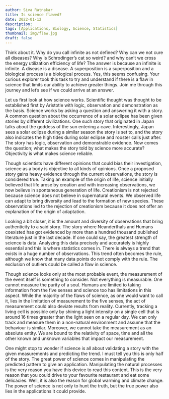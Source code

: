 ```yaml
---
author: Siva Ratnakar
title: Is science flawed?
date: 2022-01-12
description: 
tags: [Applications, Biology, Science, Statistics]
thumbnail: img/flaw.jpg
draft: false
---
```


Think about it. Why do you call infinite as not defined? Why can we not cure all diseases? Why is Schrodinger’s cat so weird? and why can’t we cross the energy utilization efficiency of life? The answer is because an infinite is infinite. A disease is a disease. A superposition is a superposition and a biological process is a biological process. Yes, this seems confusing. Your curious explorer took this task to try and understand if there is a flaw in science that limits our ability to achieve greater things. Join me through this journey and let’s see if we could arrive at an answer.

Let us first look at how science works. Scientific thought was thought to be established first by Aristotle with logic, observation and demonstration as the basis.  Science works by asking a question and answering it with a story. A common question about the occurrence of a solar eclipse has been given stories by different civilizations. One such story that originated in Japan talks about the goddess of the sun entering a cave. Interestingly, Japan sees a solar eclipse during a similar season the story is set to, and the story also indicates the high tides during solar eclipse and rooster calls just after. The story has logic, observation and demonstrable evidence. Now comes the question; what makes the story told by science more accurate? Objectivity is what makes science reliable.

Though scientists have different opinions that could bias their investigation, science as a body is objective to all kinds of opinions. Once a proposed story gains heavy evidence through the current observations, the story is considered true. Taking an example of the origin of life, science initially believed that life arose by creation and with increasing observations, we now believe in spontaneous generation of life. Creationism is not rejected because science does not believe in supernatural events. We observed life can adapt to bring diversity and lead to the formation of new species. These observations led to the rejection of creationism because it does not offer an explanation of the origin of adaptation.

Looking a bit closer, it is the amount and diversity of observations that bring authenticity to a said story. The story where Neanderthals and Humans coexisted has got evidenced by more than a hundred thousand published literature just in the last decade. If one could say, the greatest strength of science is data. Analyzing this data precisely and accurately is highly essential and this is where statistics comes in. There is always a trend that exists in a huge number of observations. This trend often becomes the rule, although we know that many data points do not comply with the rule. The exclusion of outliers could be called a flaw in science.

Though science looks only at the most probable event, the measurement of the event itself is something to consider. Not everything is measurable. One cannot measure the purity of a soul. Humans are limited to taking information from the five senses and science too has limitations in this aspect. While the majority of the flaws of science, as one would want to call it, lies in the limitation of measurement to the five senses, the act of measurement could also deviate results from reality. Currently, tracking a living cell is possible only by shining a light intensity on a single cell that is around 16 times greater than the light seen on a regular day. We can only track and measure them in a non-natural environment and assume that the behaviour is similar. Moreover, we cannot take the measurement as an absolute entity. We are bound to the relativity of space, time and all the other known and unknown variables that impact our measurement.

One might stop to wonder if science is all about validating a story with the given measurements and predicting the trend. I must tell you this is only half of the story. The great power of science comes in manipulating the predicted pattern to give an application. Manipulating the natural processes is the very reason you have this device to read this content. This is the very reason that you could drive to your favourite restaurant and eat some delicacies. Well, it is also the reason for global warming and climate change. The power of science is not only to hunt the truth, but the true power also lies in the applications it could provide.